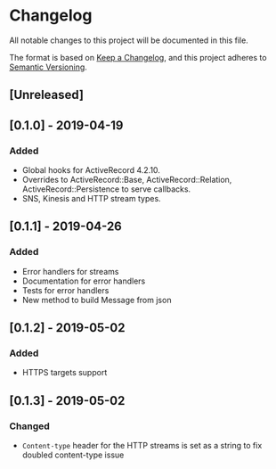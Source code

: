 # Changelog
All notable changes to this project will be documented in this file.

The format is based on [Keep a Changelog](https://keepachangelog.com/en/1.0.0/),
and this project adheres to [Semantic Versioning](https://semver.org/spec/v2.0.0.html).

## [Unreleased]

## [0.1.0] - 2019-04-19
### Added
- Global hooks for ActiveRecord 4.2.10.
- Overrides to ActiveRecord::Base, ActiveRecord::Relation, ActiveRecord::Persistence to serve callbacks.
- SNS, Kinesis and HTTP stream types.

## [0.1.1] - 2019-04-26
### Added
- Error handlers for streams
- Documentation for error handlers
- Tests for error handlers
- New method to build Message from json

## [0.1.2] - 2019-05-02
### Added
- HTTPS targets support

## [0.1.3] - 2019-05-02
### Changed
- `Content-type` header for the HTTP streams is set as a string to fix doubled content-type issue
